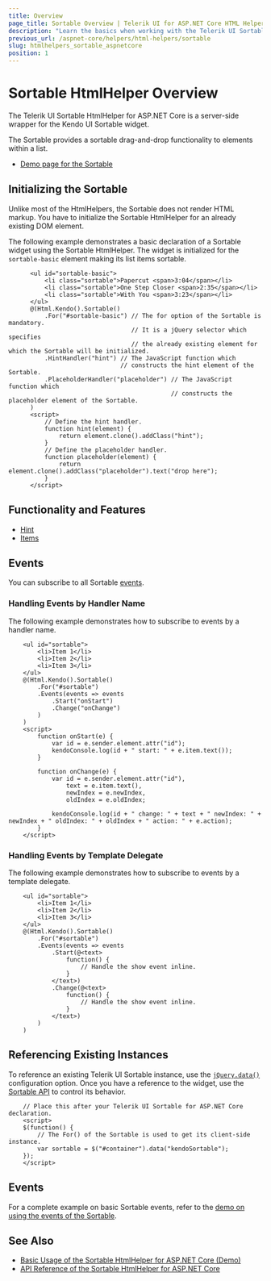 ```yaml
---
title: Overview
page_title: Sortable Overview | Telerik UI for ASP.NET Core HTML Helpers
description: "Learn the basics when working with the Telerik UI Sortable widget for ASP.NET Core (MVC 6 or ASP.NET Core MVC)."
previous_url: /aspnet-core/helpers/html-helpers/sortable
slug: htmlhelpers_sortable_aspnetcore
position: 1
---
```


# Sortable HtmlHelper Overview

The Telerik UI Sortable HtmlHelper for ASP.NET Core is a server-side wrapper for the Kendo UI Sortable widget.

The Sortable provides a sortable drag-and-drop functionality to elements within a list.

* [Demo page for the Sortable](https://demos.telerik.com/aspnet-core/sortable/index)

## Initializing the Sortable

Unlike most of the HtmlHelpers, the Sortable does not render HTML markup. You have to initialize the Sortable HtmlHelper for an already existing DOM element.

The following example demonstrates a basic declaration of a Sortable widget using the Sortable HtmlHelper. The widget is initialized for the `sortable-basic` element making its list items sortable.

```
      <ul id="sortable-basic">
          <li class="sortable">Papercut <span>3:04</span></li>
          <li class="sortable">One Step Closer <span>2:35</span></li>
          <li class="sortable">With You <span>3:23</span></li>
      </ul>
      @(Html.Kendo().Sortable()
          .For("#sortable-basic") // The for option of the Sortable is mandatory.
                                  // It is a jQuery selector which specifies
                                  // the already existing element for which the Sortable will be initialized.
          .HintHandler("hint") // The JavaScript function which
                               // constructs the hint element of the Sortable.
          .PlaceholderHandler("placeholder") // The JavaScript function which
                                             // constructs the placeholder element of the Sortable.
      )
      <script>
          // Define the hint handler.
          function hint(element) {
              return element.clone().addClass("hint");
          }
          // Define the placeholder handler.
          function placeholder(element) {
              return element.clone().addClass("placeholder").text("drop here");
          }
      </script>
```

## Functionality and Features

* [Hint](#disabling-the-hint)
* [Items](#disabling-and-filtering-items)

## Events

You can subscribe to all Sortable [events](http://docs.telerik.com/kendo-ui/api/javascript/ui/sortable#events).

### Handling Events by Handler Name

The following example demonstrates how to subscribe to events by a handler name.

```
    <ul id="sortable">
        <li>Item 1</li>
        <li>Item 2</li>
        <li>Item 3</li>
    </ul>
    @(Html.Kendo().Sortable()
        .For("#sortable")
        .Events(events => events
            .Start("onStart")
            .Change("onChange")
        )
    )
    <script>
        function onStart(e) {
            var id = e.sender.element.attr("id");
            kendoConsole.log(id + " start: " + e.item.text());
        }

        function onChange(e) {
            var id = e.sender.element.attr("id"),
                text = e.item.text(),
                newIndex = e.newIndex,
                oldIndex = e.oldIndex;

            kendoConsole.log(id + " change: " + text + " newIndex: " + newIndex + " oldIndex: " + oldIndex + " action: " + e.action);
        }
    </script>
```

### Handling Events by Template Delegate

The following example demonstrates how to subscribe to events by a template delegate.

```
    <ul id="sortable">
        <li>Item 1</li>
        <li>Item 2</li>
        <li>Item 3</li>
    </ul>
    @(Html.Kendo().Sortable()
        .For("#sortable")
        .Events(events => events
            .Start(@<text>
                function() {
                    // Handle the show event inline.
                }
            </text>)
            .Change(@<text>
                function() {
                    // Handle the show event inline.
                }
            </text>)
        )
    )
```

## Referencing Existing Instances

To reference an existing Telerik UI Sortable instance, use the [`jQuery.data()`](http://api.jquery.com/jQuery.data/) configuration option. Once you have a reference to the widget, use the [Sortable API](http://docs.telerik.com/kendo-ui/api/javascript/ui/sortable#methods) to control its behavior.

```
    // Place this after your Telerik UI Sortable for ASP.NET Core declaration.
    <script>
    $(function() {
        // The For() of the Sortable is used to get its client-side instance.
        var sortable = $("#container").data("kendoSortable");
    });
    </script>
```

## Events

For a complete example on basic Sortable events, refer to the [demo on using the events of the Sortable](https://demos.telerik.com/aspnet-core/sortable/events).

## See Also

* [Basic Usage of the Sortable HtmlHelper for ASP.NET Core (Demo)](https://demos.telerik.com/aspnet-core/sortable/index)
* [API Reference of the Sortable HtmlHelper for ASP.NET Core](/api/sortable)
